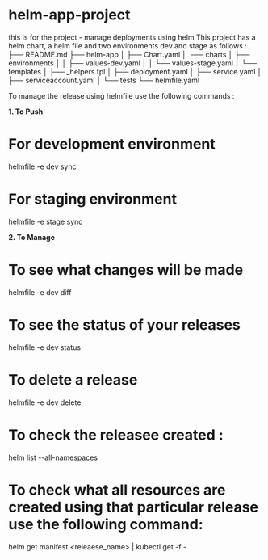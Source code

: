 # helm-app-project
this is for the project - manage deployments using helm
This project has a helm chart, a helm file and two environments dev and stage as follows : 
.
├── README.md
├── helm-app
│   ├── Chart.yaml
│   ├── charts
│   ├── environments
│   │   ├── values-dev.yaml
│   │   └── values-stage.yaml
│   └── templates
│       ├── _helpers.tpl
│       ├── deployment.yaml
│       ├── service.yaml
│       ├── serviceaccount.yaml
│       └── tests
└── helmfile.yaml


To manage the release using helmfile use the following commands : 

**1. To Push**
 # For development environment
helmfile -e dev sync

# For staging environment
helmfile -e stage sync

**2. To Manage**

# To see what changes will be made
helmfile -e dev diff

# To see the status of your releases
helmfile -e dev status

# To delete a release
helmfile -e dev delete

# To check the releasee created : 
helm list --all-namespaces

# To check what all resources are created using that particular release use the following command:
helm get manifest <releaese_name> | kubectl get -f -

